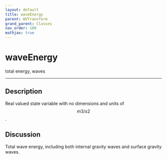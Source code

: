 ```yaml
---
layout: default
title: waveEnergy
parent: WVTransform
grand_parent: Classes
nav_order: 189
mathjax: true
---
```


#  waveEnergy

total energy, waves


---

## Description
Real valued state variable with no dimensions and units of $$m3/s2$$.

## Discussion

Total wave energy, including both internal gravity waves and surface gravity waves.

